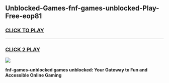 
## Unblocked-Games-fnf-games-unblocked-Play-Free-eop81
<h3>
<a href="https://premium76.site?title=fnf-games-unblocked&ref=10A">CLICK TO PLAY</a></h3>
<hr>

<h3>
<a href="https://premium76.site?title=fnf-games-unblocked&ref=10A">CLICK 2 PLAY</a>
  
</h3>

<a href="https://premium76.site?title=fnf-games-unblocked&ref=10A"><img src="https://clearcache.store/games.png"></a>


**fnf-games-unblocked games unblocked: Your Gateway to Fun and Accessible Online Gaming**
